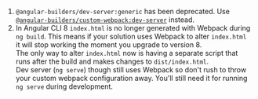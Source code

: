 1. `@angular-builders/dev-server:generic` has been deprecated. Use [`@angular-builders/custom-webpack:dev-server`](https://github.com/meltedspark/angular-builders/tree/master/packages/custom-webpack#Custom-webpack-dev-server) instead.
2. In Angular CLI 8 `index.html` is no longer generated with Webpack during `ng build`. This means if your solution uses Webpack to alter `index.html` it will stop working the moment you upgrade to version 8.  
The only way to alter `index.html` now is having a separate script that runs after the build and makes changes to `dist/index.html`.  
Dev server (`ng serve`) though still uses Webpack so don't rush to throw your custom webpack configuration away. You'll still need it for running `ng serve` during development.
